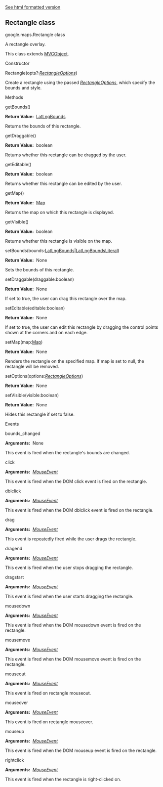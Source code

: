 [See html formatted version](https://huasofoundries.github.io/google-maps-documentation/Rectangle.html)


Rectangle class
---------------

google.maps.Rectangle class

A rectangle overlay.

This class extends [MVCObject](https://github.com/amenadiel/google-maps-documentation/blob/master/docs/MVCObject.md).

Constructor

Rectangle(opts?:[_RectangleOptions_](https://github.com/amenadiel/google-maps-documentation/blob/master/docs/RectangleOptions.md))

Create a rectangle using the passed _[RectangleOptions](https://github.com/amenadiel/google-maps-documentation/blob/master/docs/RectangleOptions.md)_, which specify the bounds and style.

Methods

getBounds()

**Return Value:**  [LatLngBounds](https://github.com/amenadiel/google-maps-documentation/blob/master/docs/LatLngBounds.md)

Returns the bounds of this rectangle.

getDraggable()

**Return Value:**  boolean

Returns whether this rectangle can be dragged by the user.

getEditable()

**Return Value:**  boolean

Returns whether this rectangle can be edited by the user.

getMap()

**Return Value:**  [Map](https://github.com/amenadiel/google-maps-documentation/blob/master/docs/Map.md)

Returns the map on which this rectangle is displayed.

getVisible()

**Return Value:**  boolean

Returns whether this rectangle is visible on the map.

setBounds(bounds:[LatLngBounds](https://github.com/amenadiel/google-maps-documentation/blob/master/docs/LatLngBounds.md)|[LatLngBoundsLiteral](https://github.com/amenadiel/google-maps-documentation/blob/master/docs/LatLngBoundsLiteral.md))

**Return Value:**  None

Sets the bounds of this rectangle.

setDraggable(draggable:boolean)

**Return Value:**  None

If set to true, the user can drag this rectangle over the map.

setEditable(editable:boolean)

**Return Value:**  None

If set to true, the user can edit this rectangle by dragging the control points shown at the corners and on each edge.

setMap(map:[Map](https://github.com/amenadiel/google-maps-documentation/blob/master/docs/Map.md))

**Return Value:**  None

Renders the rectangle on the specified map. If map is set to null, the rectangle will be removed.

setOptions(options:[_RectangleOptions_](https://github.com/amenadiel/google-maps-documentation/blob/master/docs/RectangleOptions.md))

**Return Value:**  None

setVisible(visible:boolean)

**Return Value:**  None

Hides this rectangle if set to false.

Events

bounds\_changed

**Arguments:**  None

This event is fired when the rectangle's bounds are changed.

click

**Arguments:**  [_MouseEvent_](https://github.com/amenadiel/google-maps-documentation/blob/master/docs/MouseEvent.md)

This event is fired when the DOM click event is fired on the rectangle.

dblclick

**Arguments:**  [_MouseEvent_](https://github.com/amenadiel/google-maps-documentation/blob/master/docs/MouseEvent.md)

This event is fired when the DOM dblclick event is fired on the rectangle.

drag

**Arguments:**  [_MouseEvent_](https://github.com/amenadiel/google-maps-documentation/blob/master/docs/MouseEvent.md)

This event is repeatedly fired while the user drags the rectangle.

dragend

**Arguments:**  [_MouseEvent_](https://github.com/amenadiel/google-maps-documentation/blob/master/docs/MouseEvent.md)

This event is fired when the user stops dragging the rectangle.

dragstart

**Arguments:**  [_MouseEvent_](https://github.com/amenadiel/google-maps-documentation/blob/master/docs/MouseEvent.md)

This event is fired when the user starts dragging the rectangle.

mousedown

**Arguments:**  [_MouseEvent_](https://github.com/amenadiel/google-maps-documentation/blob/master/docs/MouseEvent.md)

This event is fired when the DOM mousedown event is fired on the rectangle.

mousemove

**Arguments:**  [_MouseEvent_](https://github.com/amenadiel/google-maps-documentation/blob/master/docs/MouseEvent.md)

This event is fired when the DOM mousemove event is fired on the rectangle.

mouseout

**Arguments:**  [_MouseEvent_](https://github.com/amenadiel/google-maps-documentation/blob/master/docs/MouseEvent.md)

This event is fired on rectangle mouseout.

mouseover

**Arguments:**  [_MouseEvent_](https://github.com/amenadiel/google-maps-documentation/blob/master/docs/MouseEvent.md)

This event is fired on rectangle mouseover.

mouseup

**Arguments:**  [_MouseEvent_](https://github.com/amenadiel/google-maps-documentation/blob/master/docs/MouseEvent.md)

This event is fired when the DOM mouseup event is fired on the rectangle.

rightclick

**Arguments:**  [_MouseEvent_](https://github.com/amenadiel/google-maps-documentation/blob/master/docs/MouseEvent.md)

This event is fired when the rectangle is right-clicked on.